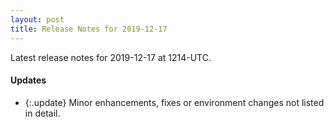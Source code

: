 ```yaml
---
layout: post
title: Release Notes for 2019-12-17
---
```


Latest release notes for 2019-12-17 at 1214-UTC.

<div class='updates' markdown='1'>

#### Updates

- {:.update} Minor enhancements, fixes or environment changes not listed in detail.

</div>


